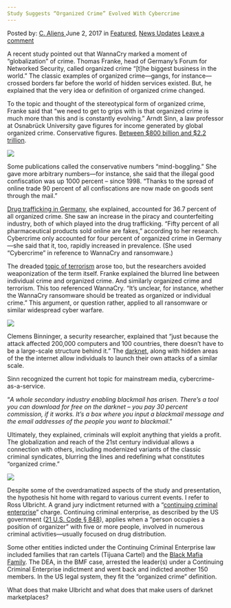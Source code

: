 ```yaml
---
Study Suggests “Organized Crime” Evolved With Cybercrime
---
```

<article class="post-listing post-20316 post type-post status-publish format-standard has-post-thumbnail hentry category-deepdot-news category-news-updates tag-crime tag-cybercrime tag-evolved tag-organized tag-study tag-suggests">
    <div class="post-inner">
        <span>Posted by: <a href="https://www.deepdotweb.com/author/caliens/" title="">C. Aliens </a></span>
    <span>June 2, 2017</span>
    <span>in <a href="https://www.deepdotweb.com/category/deepdot-news/" rel="category tag">Featured</a>, <a href="https://www.deepdotweb.com/category/news-updates/" rel="category tag">News Updates</a></span>
    <span><a href="https://www.deepdotweb.com/2017/06/02/study-suggests-organized-crime-evolved-cybercrime/#respond">Leave a comment</a></span>
    </p>
    <div class="clear"></div>
    <div class="entry">
    <p>A recent study pointed out that WannaCry marked a moment of “globalization” of crime. Thomas Franke, head of Germany&#8217;s Forum for Networked Security, called organized crime &#8220;[t]he biggest business in the world.” The classic examples of organized crime—gangs, for instance—crossed borders far before the world of hidden services existed. But, he explained that the very idea or definition of organized crime changed.</p>
    <p>To the topic and thought of the stereotypical form of organized crime, Franke said that “we need to get to grips with is that organized crime is much more than this and is constantly evolving.&#8221; Arndt Sinn, a law professor at Osnabrück University gave figures for income generated by global organized crime. Conservative figures. <a href="http://www.dw.com/en/europol-organized-crime-goes-high-tech/a-37874729">Between $800 billion and $2.2 trillion</a>.</p>
    <p><img class="wp-image-20323 aligncenter" src="https://www.deepdotweb.com/wp-content/uploads/2017/05/word-image-161.jpeg" srcset="https://www.deepdotweb.com/wp-content/uploads/2017/05/word-image-161.jpeg 800w, https://www.deepdotweb.com/wp-content/uploads/2017/05/word-image-161-300x180.jpeg 300w" sizes="(max-width: 800px) 100vw, 800px" /></p>
    <p>Some publications called the conservative numbers “mind-boggling.” She gave more arbitrary numbers—for instance, she said that the illegal good confiscation was up 1000 percent – since 1998. “Thanks to the spread of online trade 90 percent of all confiscations are now made on goods sent through the mail.”</p>
    <p><a href="https://www.deepdotweb.com/tag/german/">Drug trafficking in Germany</a>, she explained, accounted for 36.7 percent of all organized crime. She saw an increase in the piracy and counterfeiting​ industry, both of which played into the drug trafficking. “Fifty percent of all pharmaceutical products sold online are fakes,” according to her research. Cybercrime only accounted for four percent of organized crime in Germany—she said that it, too, rapidly increased in prevalence. (She used “Cybercrime” in reference to WannaCry and ransomware.)</p>
    <p>The dreaded <a href="https://www.deepdotweb.com/tag/terrorism/">topic of terrorism</a> arose too, but the researchers avoided weaponization of the term itself. Franke explained the blurred line between individual crime and organized crime. And similarly organized crime and terrorism. This too referenced WannaCry​. “It&#8217;s unclear, for instance, whether the WannaCry ransomware should be treated as organized or individual crime.” This argument, or question rather, applied to all ransomware or similar widespread cyber warfare.</p>
    <p><img class="wp-image-20324 aligncenter" src="https://www.deepdotweb.com/wp-content/uploads/2017/05/word-image-162.jpeg" srcset="https://www.deepdotweb.com/wp-content/uploads/2017/05/word-image-162.jpeg 700w, https://www.deepdotweb.com/wp-content/uploads/2017/05/word-image-162-300x216.jpeg 300w" sizes="(max-width: 700px) 100vw, 700px" /></p>
    <p>Clemens Binninger, a security researcher, explained that “just because the attack affected 200,000 computers and 100 countries, there doesn&#8217;t have to be a large-scale structure behind it.” The <a href="https://www.deepdotweb.com/tag/darknet/">darknet</a>, along with hidden areas of the the internet allow individuals to launch their own attacks of a similar scale.</p>
    <p>Sinn recognized the current hot topic for mainstream media, cybercrime-as-a-service.</p>
    <p>“<em>A whole secondary industry enabling blackmail has arisen. There&#8217;s a tool you can download for free on the darknet &#8211; you pay 30 percent commission, if it works. It&#8217;s a box where you input a blackmail message and the email addresses of the people you want to blackmail</em>.&#8221;</p>
    <p>Ultimately, they explained, criminals will exploit anything that yields a profit. The globalization and reach of the 21st century individual allows a connection with others, including modernized variants of the classic criminal syndicates, blurring the lines and redefining what constitutes “organized crime.”</p>
    <p><img class="wp-image-20325 aligncenter" src="https://www.deepdotweb.com/wp-content/uploads/2017/05/word-image-163.jpeg" srcset="https://www.deepdotweb.com/wp-content/uploads/2017/05/word-image-163.jpeg 892w, https://www.deepdotweb.com/wp-content/uploads/2017/05/word-image-163-300x187.jpeg 300w" sizes="(max-width: 892px) 100vw, 892px" /></p>
    <p>Despite some of the overdramatized aspects of the study and presentation, the hypothesis hit home with regard to various current events. I refer to Ross Ulbricht. A grand jury indictment returned with a “<a href="https://www.scribd.com/document/204625077/US-v-Ross-Ulbricht-Indictment">continuing criminal enterprise</a>” charge. Continuing criminal enterprise, as described by the US government (<a href="https://www.law.cornell.edu/uscode/text/21/848">21 U.S. Code § 848</a>), applies when a “person occupies a position of organizer” with five or more people, involved in numerous criminal activities—usually focused on drug distribution.</p>
    <p>Some other entities indicted under the Continuing Criminal Enterprise law included families that ran cartels (Tijuana Cartel) and the <a href="https://en.m.wikipedia.org/wiki/Black_Mafia_Family">Black Mafia Family</a>. The DEA, in the BMF case, arrested the leader(s) under a Continuing Criminal Enterprise indictment and went back and indicted another 150 members. In the US legal system, they fit the “organized crime” definition.</p>
    <p>What does that make Ulbricht and what does that make users of darknet marketplaces?</p>
    </div>
    <span style="display:none"><a href="https://www.deepdotweb.com/tag/crime/" rel="tag">crime</a> <a href="https://www.deepdotweb.com/tag/cybercrime/" rel="tag">cybercrime</a> <a href="https://www.deepdotweb.com/tag/evolved/" rel="tag">evolved</a> <a href="https://www.deepdotweb.com/tag/organized/" rel="tag">organized</a> <a href="https://www.deepdotweb.com/tag/study/" rel="tag">study</a> <a href="https://www.deepdotweb.com/tag/suggests/" rel="tag">suggests</a></span> <span style="display:none" class="updated">2017-06-02</span>
    <div style="display:none" class="vcard author" itemprop="author" itemscope itemtype="http://schema.org/Person"><strong class="fn" itemprop="name"><a href="https://www.deepdotweb.com/author/caliens/" title="Posts by C. Aliens" rel="author">C. Aliens</a></strong></div>
    </div>
</article>

